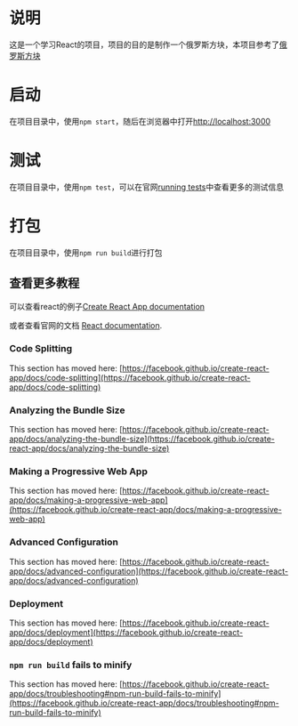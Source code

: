 # 说明
这是一个学习React的项目，项目的目的是制作一个俄罗斯方块，本项目参考了[俄罗斯方块](https://github.com/chvin/react-tetris)

# 启动
在项目目录中，使用`npm start`，随后在浏览器中打开[http://localhost:3000](http://localhost:3000)

# 测试
在项目目录中，使用`npm test`，可以在官网[running tests](https://facebook.github.io/create-react-app/docs/running-tests)中查看更多的测试信息

# 打包
在项目目录中，使用`npm run build`进行打包


## 查看更多教程
可以查看react的例子[Create React App documentation](https://facebook.github.io/create-react-app/docs/getting-started)

或者查看官网的文档 [React documentation](https://reactjs.org/).

### Code Splitting

This section has moved here: [https://facebook.github.io/create-react-app/docs/code-splitting](https://facebook.github.io/create-react-app/docs/code-splitting)

### Analyzing the Bundle Size

This section has moved here: [https://facebook.github.io/create-react-app/docs/analyzing-the-bundle-size](https://facebook.github.io/create-react-app/docs/analyzing-the-bundle-size)

### Making a Progressive Web App

This section has moved here: [https://facebook.github.io/create-react-app/docs/making-a-progressive-web-app](https://facebook.github.io/create-react-app/docs/making-a-progressive-web-app)

### Advanced Configuration

This section has moved here: [https://facebook.github.io/create-react-app/docs/advanced-configuration](https://facebook.github.io/create-react-app/docs/advanced-configuration)

### Deployment

This section has moved here: [https://facebook.github.io/create-react-app/docs/deployment](https://facebook.github.io/create-react-app/docs/deployment)

### `npm run build` fails to minify

This section has moved here: [https://facebook.github.io/create-react-app/docs/troubleshooting#npm-run-build-fails-to-minify](https://facebook.github.io/create-react-app/docs/troubleshooting#npm-run-build-fails-to-minify)
